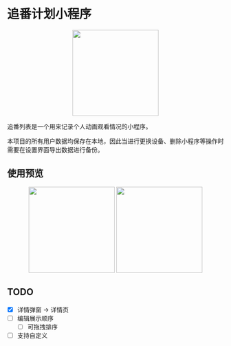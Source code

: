 # 追番计划小程序

<div align="center">
  <img src="https://gcore.jsdelivr.net/gh/qiyuor2/blog-image/img/2022-7-30zhuifanqrcode.jpg" style="width: 200px" />
</div>

追番列表是一个用来记录个人动画观看情况的小程序。

本项目的所有用户数据均保存在本地，因此当进行更换设备、删除小程序等操作时需要在设置界面导出数据进行备份。

## 使用预览

<center>
<img src="https://gcore.jsdelivr.net/gh/qiyuor2/blog-image/img/20220814animetodo0.PNG" width="200" />
<img src="https://gcore.jsdelivr.net/gh/qiyuor2/blog-image/img/20220814animetodo1.PNG" width="200" />
</center>

## TODO

- [x] 详情弹窗 -> 详情页
- [ ] 编辑展示顺序
  - [ ] 可拖拽排序
- [ ] 支持自定义
